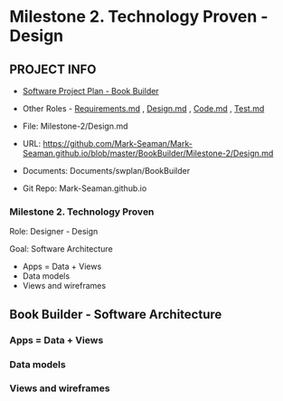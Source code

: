 # Milestone 2. Technology Proven - Design


## PROJECT INFO

* [Software Project Plan - Book Builder](../Index.md)

* Other Roles - [Requirements.md](Requirements.md)
, [Design.md](Design.md)
, [Code.md](Code.md)
, [Test.md](Test.md)



* File: Milestone-2/Design.md

* URL: https://github.com/Mark-Seaman/Mark-Seaman.github.io/blob/master/BookBuilder/Milestone-2/Design.md

* Documents: Documents/swplan/BookBuilder

* Git Repo: Mark-Seaman.github.io




### Milestone 2. Technology Proven



Role: Designer - Design

Goal: Software Architecture

* Apps = Data + Views
* Data models
* Views and wireframes



## Book Builder - Software Architecture



### Apps = Data + Views


### Data models


### Views and wireframes
